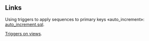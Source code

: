 ## Links
Using triggers to apply sequences to primary keys «auto_increment»: [auto_increment.sql](https://github.com/ReneNyffenegger/oracle-patterns/blob/master/DatabaseObjects/Sequences/auto_increment.sql).

[Triggers on views](https://github.com/ReneNyffenegger/oracle-patterns/tree/master/DatabaseObjects/Views).
